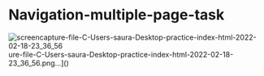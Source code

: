 # Navigation-multiple-page-task

![screencapture-file-C-Users-saura-Desktop-practice-index-html-2022-02-18-23_36_56](https://user-images.githubusercontent.com/98261745/154737402-a1cbf559-90b5-42d9-b038-311eb036515a.png)
ure-file-C-Users-saura-Desktop-practice-index-html-2022-02-18-23_36_56.png…]()
